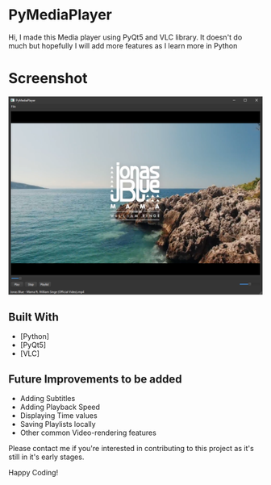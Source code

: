 # PyMediaPlayer

Hi, I made this Media player using PyQt5 and VLC library. It doesn't do much but hopefully I will add more features as I learn more in Python


# Screenshot
![Alt text](Screenshots/img1.png?raw=true "PyMediaPlayer")


## Built With

* [Python]
* [PyQt5]
* [VLC]

## Future Improvements to be added

* Adding Subtitles
* Adding Playback Speed
* Displaying Time values
* Saving Playlists locally
* Other common Video-rendering features

Please contact me if you're interested in contributing to this project as it's still in it's early stages.

Happy Coding!